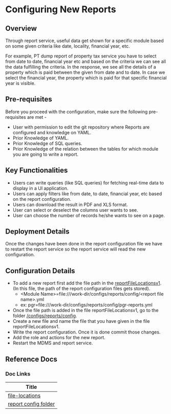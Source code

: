 # Configuring New Reports

## Overview <a href="#overview" id="overview"></a>

Through report service, useful data get shown for a specific module based on some given criteria like date, locality, financial year, etc.

For example, PT dump report of property tax service you have to select from date to date, financial year etc and based on the criteria we can see all the data fulfilling the criteria. In the response, we see all the details of a property which is paid between the given from date and to date. In case we select the financial year, the property which is paid for that specific financial year is visible.

## Pre-requisites <a href="#pre-requisites" id="pre-requisites"></a>

Before you proceed with the configuration, make sure the following pre-requisites are met -

* User with permission to edit the git repository where Reports are configured and knowledge on YAML.
* Prior Knowledge of YAML.
* Prior Knowledge of SQL queries.
* Prior Knowledge of the relation between the tables for which module you are going to write a report.

## Key Functionalities <a href="#key-functionalities" id="key-functionalities"></a>

* Users can write queries (like SQL queries) for fetching real-time data to display in a UI application.
* Users can apply filters like from date, to date, financial year, etc based on the report configuration.
* Users can download the result in PDF and XLS format.
* User can select or deselect the columns user wants to see.
* User can choose the number of records he/she wants to see on a page.

## Deployment Details <a href="#deployment-details" id="deployment-details"></a>

Once the changes have been done in the report configuration file we have to restart the report service so the report service will read the new configuration.

## Configuration Details <a href="#configuration-details" id="configuration-details"></a>

* To add a new report first add the file path in the [reportFileLocationsv1](https://raw.githubusercontent.com/egovernments/configs/DEV/reports/reportFileLocationsv1.txt). (In this file, the path of the report configuration files gets stored).
  * \<Module Name>=file:///work-dir/configs/reports/config/\<report file name>.yml
  * ex: pgr=file:///work-dir/configs/reports/config/pgr-reports.yml
* Once the file path is added in the file reportFileLocationsv1, go to the folder [/configs/reports/config](https://github.com/egovernments/configs/tree/DEV/reports/config).
* Create a new file and name the file that you have given in the file reportFileLocationsv1.
* Write the report configuration. Once it is done commit those changes.
* Add the role and actions for the new report.
* Restart the MDMS and report service.

## Reference Docs <a href="#reference-docs" id="reference-docs"></a>

### Doc Links <a href="#doc-links" id="doc-links"></a>

| Title                                                                                                           |
| --------------------------------------------------------------------------------------------------------------- |
| [ file-locations](https://raw.githubusercontent.com/egovernments/configs/DEV/reports/reportFileLocationsv1.txt) |
| [report config folder](https://github.com/egovernments/configs/tree/DEV/reports/config)                         |
